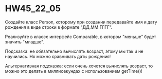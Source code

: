 # HW45_22_05

Создайте класс Person, которому при создании передавайте имя и дату рождения в виде строки
в формате "ДД.ММ.ГГГГ".

Реализуйте в классе интерфейс Comparable<Person>, в котором "меньше" будет значить "младше".

Подсказка: не обязательно вычислять возраст, этому мы так и не научились.
Но можно сравнивать даты рождения!

Альтернативная подсказка: если очень хочется вычислять возраст,
то можно это делать в миллисекундах с использованием getTime()!
